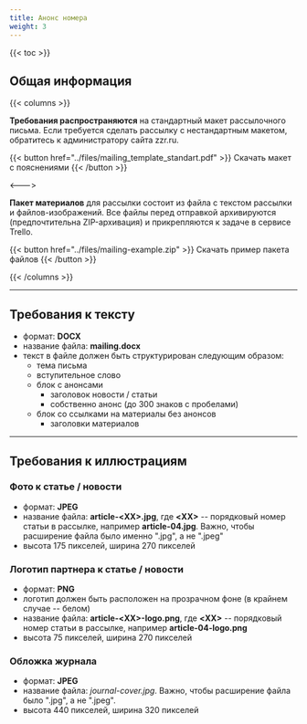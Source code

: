 ```yaml
---
title: Анонс номера
weight: 3
---
```


{{< toc >}}

## Общая информация

{{< columns >}}

**Требования распространяются** на стандартный макет рассылочного письма. Если требуется сделать рассылку с нестандартным макетом, обратитесь к администратору сайта zzr.ru. 

{{< button href="../files/mailing_template_standart.pdf" >}} Скачать макет с пояснениями {{< /button >}}

<--->

**Пакет материалов** для рассылки состоит из файла с текстом рассылки и файлов-изображений. Все файлы перед отправкой архивируются (предпочтительна ZIP-архивация) и прикрепляются к задаче в сервисе Trello.

{{< button href="../files/mailing-example.zip" >}} Скачать пример пакета файлов {{< /button >}}

{{< /columns >}}

--------

## Требования к тексту
- формат: **DOCX**
- название файла: **mailing.docx** 
- текст в файле должен быть структурирован следующим образом:
	- тема письма
    - вступительное слово
    - блок с анонсами
        - заголовок новости / статьи
        - собственно анонс (до 300 знаков с пробелами)
    - блок со ссылками на материалы без анонсов
        - заголовки материалов

--------

## Требования к иллюстрациям

### Фото к статье / новости  
- формат: **JPEG**
- название файла: **article-\<XX\>.jpg**, где **\<XX\>** -- порядковый номер статьи в рассылке, например **article-04.jpg**. Важно, чтобы расширение файла было именно ".jpg", а не ".jpeg"
- высота 175 пикселей, ширина 270 пикселей

### Логотип партнера к статье / новости  
- формат: **PNG**
- логотип должен быть расположен на прозрачном фоне (в крайнем случае -- белом)
- название файла: **article-\<XX\>-logo.png**, где **\<XX\>** -- порядковый номер статьи в рассылке, например **article-04-logo.png**
- высота 75 пикселей, ширина 270 пикселей

### Обложка журнала  
- формат: **JPEG**
- название файла: *journal-cover.jpg*. Важно, чтобы расширение файла было ".jpg", а не ".jpeg".
- высота 440 пикселей, ширина 320 пикселей
